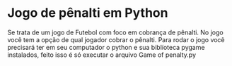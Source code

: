 # Jogo de pênalti em Python
Se trata de um jogo de Futebol com foco em cobrança de pênalti. No jogo você tem a opção de qual jogador cobrar o pênalti. Para rodar o jogo você precisará ter em seu computador o python e sua biblíoteca pygame instalados, feito isso é só executar o arquivo Game of penalty.py

